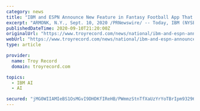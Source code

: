 ```yaml
---
category: news
title: "IBM and ESPN Announce New Feature in Fantasy Football App That Uses Artificial Intelligence from IBM Watson To Create Fair Trades"
excerpt: "ARMONK, N.Y., Sept. 10, 2020 /PRNewswire/ -- Today, IBM (NYSE: IBM) and ESPN announced Trade Assistant with IBM Watson, a new feature to the ESPN Fantasy Football app designed to help fantasy ..."
publishedDateTime: 2020-09-10T21:20:00Z
originalUrl: "https://www.troyrecord.com/news/national/ibm-and-espn-announce-new-feature-in-fantasy-football-app-that-uses-artificial-intelligence-from/article_c883cbbc-b2df-5c32-bedf-e174aeacd7c9.html"
webUrl: "https://www.troyrecord.com/news/national/ibm-and-espn-announce-new-feature-in-fantasy-football-app-that-uses-artificial-intelligence-from/article_c883cbbc-b2df-5c32-bedf-e174aeacd7c9.html"
type: article

provider:
  name: Troy Record
  domain: troyrecord.com

topics:
  - IBM AI
  - AI

secured: "jMG0WIIAMIeBS1OsMGvI9DHDKfIReHB/PWmmzStnTfXaUzYrYoTBrIpm93296UtzrXZTWetgEeoG9qVycRhrIUMxRr1iBjX+3isELRKG6TTyw5+y+eHzOEFMSnAEPRxnSeIqywGaOR7/KO0kvdmC21BwftJDc+z1zV61MFhdO+Wu2ewWpbeArxs3eS4YWB1revVjkl7VuU1RTHq8xUOmjp9LtUvcOTeNsezMFbLsuNZSn8xDcuKa6m+s+xLwn4KG8qx2VU2W1Ab5gRtPKzAtKNMwHhmC7pvbJyNcqFC9xeRDOFqB2yZSjaGZPgeGa8AAM9PMdCEkjNvezZvU9vA+voBZi8PFuewBju+m5FEAiJo=;hgqOr/2J297KkHSFvfUS9A=="
---
```


